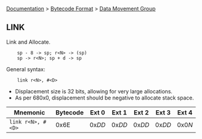 [Documentation](../../README.md) > [Bytecode Format](../README.md) > [Data Movement Group](../InstructionsDataMovel.md)

## LINK

Link and Allocate.

        sp - 8 -> sp; r<N> -> (sp)
        sp -> r<N>; sp + d -> sp

General syntax:

        link r<N>, #<D>

* Displacement size is 32 bits, allowing for very large allocations.
* As per 680x0, displacement should be negative to allocate stack space.

| Mnemonic | Bytecode | Ext 0 | Ext 1 | Ext 2 | Ext 3 | Ext 4 |
| - | - | - | - | - | - | - |
| `link r<N>, #<D>`| 0x6E | 0x*DD* | 0x*DD* | 0x*DD* | 0x*DD* | 0x0*N* |
